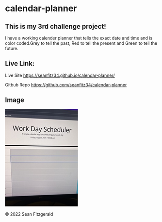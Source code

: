 # calendar-planner


## This is my 3rd challenge project!

I have a working calender planner that tells the exact date and time and is color coded.Grey to tell the past, Red to tell the present and Green to tell the future.

## Live Link:

Live Site
https://seanfitz34.github.io/calendar-planner/ 


Gitbub Repo
https://github.com/seanfitz34/calendar-planner 

## Image

![password generator](./assets/Images/IMG_0963%20Small.jpeg)

© 2022 Sean Fitzgerald
